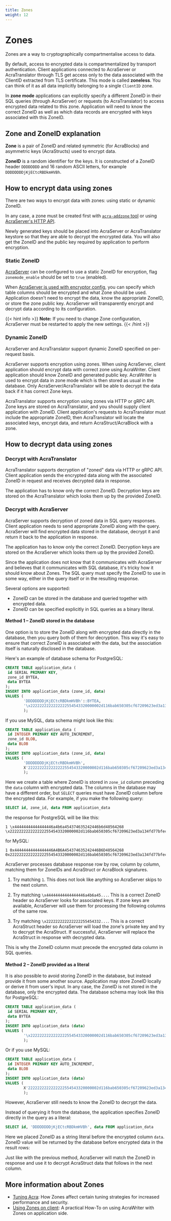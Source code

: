```yaml
---
title: Zones
weight: 12
---
```


# Zones

Zones are a way to cryptographically compartmentalise access to data.

By default, access to encrypted data is compartmentalized by transport authentication.
Client applications connected to AcraServer or AcraTranslator through TLS get access only to the data associated with the ClientID extracted from TLS certificate. This mode is called **zoneless**. You can think of it as all data implicitly belonging to a single `ClientID` zone.

In **zone mode** applications can explicitly specify a different ZoneID in their SQL queries (through AcraServer) or requests (to AcraTranslator) to access encrypted data related to this zone. Application will need to know the correct ZoneID as well as which data records are encrypted with keys associated with this ZoneID.

## Zone and ZoneID explanation

**Zone** is a pair of ZoneID and related symmetric (for AcraBlocks) and asymmetric keys (AcraStructs) used to encrypt data.

**ZoneID** is a random identifier for the keys. It is constructed of a ZoneID header `DDDDDDDD` and 16 random ASCII letters, for example `DDDDDDDDjKjECtcRBDkmHVBh`.

## How to encrypt data using zones

There are two ways to encrypt data with zones: using static or dynamic ZoneID.

In any case, a zone must be created first with [`acra-addzone` tool](/acra/configuring-maintaining/general-configuration/acra-addzone) or using [AcraServer's HTTP API](/acra/configuring-maintaining/general-configuration/acra-server/#http-api).

Newly generated keys should be placed into AcraServer or AcraTranslator keystore so that they are able to decrypt the encrypted data.
You will also get the ZoneID and the public key required by application to perform encryption.

### Static ZoneID

[AcraServer](/acra/configuring-maintaining/general-configuration/acra-server/) can be configured to use a static ZoneID for encryption, flag `zonemode_enable` should be set to `true` (enabled).

When [AcraServer is used with encryptor config](/acra/configuring-maintaining/controls-configuration-on-acraserver/), you can specify which table columns should be encrypted and what Zone should be used. Application doesn't need to encrypt the data, know the appropriate ZoneID, or store the zone public key. AcraServer will transparently encrypt and decrypt data according to its configuration.

{{< hint info >}}
**Note:**
If you need to change Zone configuration, AcraServer must be restarted to apply the new settings.
{{< /hint >}}

### Dynamic ZoneID

AcraServer and AcraTranslator support dynamic ZoneID specified on per-request basis.

AcraServer supports encryption using zones. When using AcraServer, client application should encrypt data with correct zone using AcraWriter. Client application should know ZoneID and generated public key. AcraWriter is used to encrypt data in zone mode which is then stored as usual in the database. Only AcraServer/AcraTranslator will be able to decrypt the data back if it has correct Zone keys.


AcraTranslator supports encryption using zones via HTTP or gRPC API. Zone keys are stored on AcraTranslator, and you should supply client application with ZoneID. Client application's requests to AcraTranslator must include the appropriate ZoneID, then AcraTranslator will locate the associated keys, encrypt data, and return AcraStruct/AcraBlock with a zone.


## How to decrypt data using zones

### Decrypt with AcraTranslator

AcraTranslator supports decryption of "zoned" data via HTTP or gRPC API.
Client application sends the encrypted data along with the associated ZoneID in request and receives decrypted data in response.

The application has to know only the correct ZoneID. Decryption keys are stored on the AcraTranslator which looks them up by the provided ZoneID.

### Decrypt with AcraServer

AcraServer supports decryption of zoned data in SQL query responses.
Client application needs to send appropriate ZoneID along with the query. AcraServer will find encrypted data stored in the database, decrypt it and return it back to the application in response.

The application has to know only the correct ZoneID. Decryption keys are stored on the AcraServer which looks them up by the provided ZoneID.

Since the application does not know that it communicates with AcraServer and believes that it communicates with SQL database, it's tricky how it should know about Zones. The SQL query must specify the ZoneID to use in some way, either in the query itself or in the resulting response.

Several options are supported:

* ZoneID can be stored in the database and queried together with encrypted data.
* ZoneID can be specified explicitly in SQL queries as a binary literal.

#### Method 1 – ZoneID stored in the database

One option is to store the ZoneID along with encrypted data directly in the database,
then you query both of them for decryption.
This way it's easy to ensure that correct ZoneID is associated with the data, but the association itself is naturally disclosed in the database.

Here's an example of database schema for PostgreSQL:
```sql
CREATE TABLE application_data (
 id SERIAL PRIMARY KEY,
 zone_id BYTEA,
 data BYTEA
);
INSERT INTO application_data (zone_id, data) 
VALUES (
        'DDDDDDDDjKjECtcRBDkmHVBh'::BYTEA, 
        '\x2222222222222222554543320000002d116bab650305cf67209623ed3a134fd77bfecd0c9a95107450826e14f950fdd1dba73732872027042654000000000101400c00000010000000200000003f5fd06dbf8bf49be6a8b440ea54f01174934049fd563ce27ff0aafbe5ea9155588e1ddd0ce64804fe5ff347ae097e29dd007fcaa02a3548da568df83300000000000000000101400c00000010000000070000002273af944d98bcde697b914d98fea013b77a358a93959ddfee47858b75d2e86eb5f103'::BYTEA
        );
```
If you use MySQL, data schema might look like this:
```sql
CREATE TABLE application_data (
 id INTEGER PRIMARY KEY AUTO_INCREMENT,
 zone_id BLOB,
 data BLOB
);
INSERT INTO application_data (zone_id, data) 
VALUES (
        'DDDDDDDDjKjECtcRBDkmHVBh', 
        X'2222222222222222554543320000002d116bab650305cf67209623ed3a134fd77bfecd0c9a95107450826e14f950fdd1dba73732872027042654000000000101400c00000010000000200000003f5fd06dbf8bf49be6a8b440ea54f01174934049fd563ce27ff0aafbe5ea9155588e1ddd0ce64804fe5ff347ae097e29dd007fcaa02a3548da568df83300000000000000000101400c00000010000000070000002273af944d98bcde697b914d98fea013b77a358a93959ddfee47858b75d2e86eb5f103'
        );
```
Here we create a table where ZoneID is stored in `zone_id` column preceding the `data` column with encrypted data.
The columns in the database may have a different order, but `SELECT` queries must have ZoneID column before the encrypted data.
For example, if you make the following query:
```sql
SELECT id, zone_id, data FROM application_data
```

the response for PostgreSQL will be like this:
```
1 \x44444444444444446a4b6a454374635242446b6d48564268 
\x2222222222222222554543320000002d116bab650305cf67209623ed3a134fd77bfecd0c9a95107450826e14f950fdd1dba73732872027042654000000000101400c00000010000000200000003f5fd06dbf8bf49be6a8b440ea54f01174934049fd563ce27ff0aafbe5ea9155588e1ddd0ce64804fe5ff347ae097e29dd007fcaa02a3548da568df83300000000000000000101400c00000010000000070000002273af944d98bcde697b914d98fea013b77a358a93959ddfee47858b75d2e86eb5f103 
```

for MySQL:
```
1 0x44444444444444446A4B6A454374635242446B6D48564268 
0x2222222222222222554543320000002d116bab650305cf67209623ed3a134fd77bfecd0c9a95107450826e14f950fdd1dba73732872027042654000000000101400c00000010000000200000003f5fd06dbf8bf49be6a8b440ea54f01174934049fd563ce27ff0aafbe5ea9155588e1ddd0ce64804fe5ff347ae097e29dd007fcaa02a3548da568df83300000000000000000101400c00000010000000070000002273af944d98bcde697b914d98fea013b77a358a93959ddfee47858b75d2e86eb5f103 
```

AcraServer processes database response row by row, column by column, matching them for ZoneIDs and AcraStruct or AcraBlock signatures.

1. Try matching `1`. This does not look like anything so AcraServer skips to the next column.

2. Try matching `\x44444444444444446a4b6a45...`. This is a correct ZoneID header so AcraServer looks for associated keys. If zone keys are available, AcraServer will use them for processing the following columns of the same row.

3. Try matching `\x222222222222222255454332...`. This is a correct AcraStruct header so AcraServer will load the zone's private key and try to decrypt the AcraStruct. If successful, AcraServer will replace the AcraStruct in response with decrypted data.

This is why the ZoneID column must precede the encrypted data column in SQL queries.

#### Method 2 – ZoneID provided as a literal

It is also possible to avoid storing ZoneID in the database, but instead provide it from some another source.
Application may store ZoneID locally or derive it from user's input.
In any case, the ZoneID is not stored in the database, only the encrypted data.
The database schema may look like this for PostgreSQL:
```sql
CREATE TABLE application_data (
 id SERIAL PRIMARY KEY,
 data BYTEA
);
INSERT INTO application_data (data) 
VALUES (
        '\x2222222222222222554543320000002d116bab650305cf67209623ed3a134fd77bfecd0c9a95107450826e14f950fdd1dba73732872027042654000000000101400c00000010000000200000003f5fd06dbf8bf49be6a8b440ea54f01174934049fd563ce27ff0aafbe5ea9155588e1ddd0ce64804fe5ff347ae097e29dd007fcaa02a3548da568df83300000000000000000101400c00000010000000070000002273af944d98bcde697b914d98fea013b77a358a93959ddfee47858b75d2e86eb5f103'::BYTEA
        );
```
Or if you use MySQL:
```sql
CREATE TABLE application_data (
 id INTEGER PRIMARY KEY AUTO_INCREMENT,
 data BLOB
);
INSERT INTO application_data (data) 
VALUES (
        X'2222222222222222554543320000002d116bab650305cf67209623ed3a134fd77bfecd0c9a95107450826e14f950fdd1dba73732872027042654000000000101400c00000010000000200000003f5fd06dbf8bf49be6a8b440ea54f01174934049fd563ce27ff0aafbe5ea9155588e1ddd0ce64804fe5ff347ae097e29dd007fcaa02a3548da568df83300000000000000000101400c00000010000000070000002273af944d98bcde697b914d98fea013b77a358a93959ddfee47858b75d2e86eb5f103'
        );
```

However, AcraServer still needs to know the ZoneID to decrypt the data.

Instead of querying it from the database, the application specifies ZoneID directly in the query as a literal:

```sql
SELECT id, 'DDDDDDDDjKjECtcRBDkmHVBh', data FROM application_data
```

Here we placed ZoneID as a string literal before the encrypted column `data`. ZoneID value will be returned by the database before encrypted data in the result rows:

Just like with the previous method, AcraServer will match the ZoneID in response and use it to decrypt AcraStruct data that follows in the next column.


## More information about Zones

* [Tuning Acra](/acra/configuring-maintaining/optimizations/zones/): How Zones affect certain tuning strategies for increased performance and security.
* [Using Zones on client](/acra/guides/advanced-integrations/client-side-integration-with-acra-connector/#client-side-with-zones): A practical How-To on using AcraWriter with Zones on application side.
